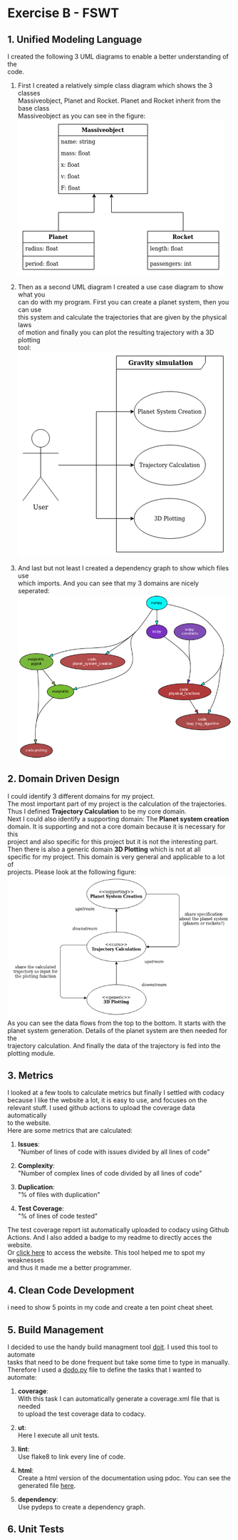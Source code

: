 # Exercise B - FSWT
## 1. Unified Modeling Language
I created the following 3 UML diagrams to enable a better understanding of the  
code.
1.  First I created a relatively simple class diagram which shows the 3 classes  
Massiveobject, Planet and Rocket. Planet and Rocket inherit from the base class  
Massiveobject as you can see in the figure:  
![Class diagram](/documentation/UML/InheritanceClassDiagramUML.png)  

2.  Then as a second UML diagram I created a use case diagram to show what you  
can do with my program. First you can create a planet system, then you can use  
this system and calculate the trajectories that are given by the physical laws  
of motion and finally you can plot the resulting trajectory with a 3D plotting  
tool:  
![Use case diagram](/documentation/UML/UseCaseDiagram.png)  

3.  And last but not least I created a dependency graph to show which files use  
which imports. And you can see that my 3 domains are nicely seperated:  
![Dependency graph diagram](/documentation/UML/DependencyGraphUML.png)  
## 2. Domain Driven Design
I could identify 3 different domains for my project.  
The most important part of my project is the calculation of the trajectories.  
Thus I defined **Trajectory Calculation** to be my core domain.  
Next I could also identify a supporting domain: The **Planet system creation**  
domain. It is supporting and not a core domain because it is necessary for this  
project and also specific for this project but it is not the interesting part.  
Then there is also a generic domain **3D Plotting** which is not at all  
specific for my project. This domain is very general and applicable to a lot of  
projects. Please look at the following figure:  
![Relationship Diagram](/documentation/DDD/RelationshipDiagram.png)  
As you can see the data flows from the top to the bottom. It starts with the  
planet system generation. Details of the planet system are then needed for the  
trajectory calculation. And finally the data of the trajectory is fed into the  
plotting module.

## 3. Metrics
I looked at a few tools to calculate metrics but finally I settled with codacy  
because I like the website a lot, it is easy to use, and focuses on the  
relevant stuff. I used github actions to upload the coverage data automatically  
to the website.  
Here are some metrics that are calculated:
1.  **Issues**:  
"Number of lines of code with issues divided by all lines of code"  

2.  **Complexity**:  
"Number of complex lines of code divided by all lines of code"  

3.  **Duplication**:  
"% of files with duplication"  

4.  **Test Coverage**:  
"% of lines of code tested"  

The test coverage report ist automatically uploaded to codacy using  Github  
Actions. And I also added a badge to my readme to directly acces the website.  
Or [click here](https://app.codacy.com/gh/bhabicht/gravity-sim/dashboard) to access the website. This tool helped me to spot my weaknesses  
and thus it made me a better programmer.

## 4. Clean Code Development
i need to show 5 points in my code and create a ten point cheat sheet.

## 5. Build Management
I decided to use the handy build managment tool [doit](https://pydoit.org/). I used this tool to automate  
tasks that need to be done frequent but take some time to type in manually.  
Therefore I used a [dodo.py](https://github.com/bhabicht/gravity-sim/blob/main/dodo.py) file to define the tasks that I wanted to automate:  

1.  **coverage**:  
With this task I can automatically generate a coverage.xml file that is needed  
to upload the test coverage data to codacy.

2.  **ut**:  
Here I execute all unit tests.

3.  **lint**:  
Use flake8 to link every line of code.

4.  **html**:  
Create a html version of the documentation using pdoc. You can see the  
generated file [here](https://github.com/bhabicht/gravity-sim/blob/main/documentation/code/index.html).

5.  **dependency**:  
Use pydeps to create a dependency graph.

## 6. Unit Tests
